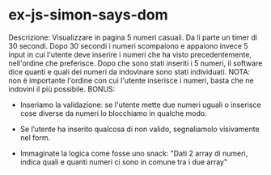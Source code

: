 # ex-js-simon-says-dom


Descrizione:
Visualizzare in pagina 5 numeri casuali. Da lì parte un timer di 30 secondi.
Dopo 30 secondi i numeri scompaiono e appaiono invece 5 input in cui l'utente deve inserire i numeri che ha visto precedentemente, nell'ordine che preferisce.
Dopo che sono stati inseriti i 5 numeri, il software dice quanti e quali dei numeri da indovinare sono stati individuati.
NOTA: non è importante l'ordine con cui l'utente inserisce i numeri, basta che ne indovini il più possibile.
BONUS:
- Inseriamo la validazione: se l'utente mette due numeri uguali o inserisce cose diverse da numeri lo blocchiamo in qualche modo.
- Se l’utente ha inserito qualcosa di non valido, segnaliamolo visivamente nel form.

- Immaginate la logica come fosse uno snack: "Dati 2 array di numeri, indica quali e quanti numeri ci sono in comune tra i due array"